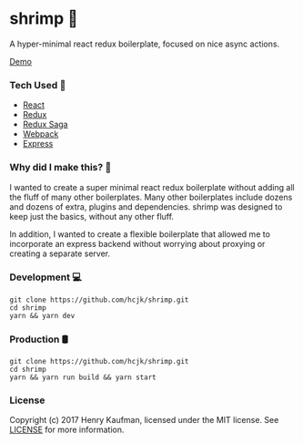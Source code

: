 # shrimp 🦐
A hyper-minimal react redux boilerplate, focused on nice async actions.

[Demo](https://shrimp-nzhlugodli.now.sh)

### Tech Used 🔧
- [React](http://facebook.github.io/react)
- [Redux](http://redux.js.org)
- [Redux Saga](https://redux-saga.js.org/)
- [Webpack](http://webpack.js.org)
- [Express](http://expressjs.com)

### Why did I make this? 🤷‍
I wanted to create a super minimal react redux boilerplate without adding all the fluff of many other boilerplates. Many other boilerplates include dozens and dozens of extra, plugins and dependencies. shrimp was designed to keep just the basics, without any other fluff.

In addition, I wanted to create a flexible boilerplate that allowed me to incorporate an express backend without worrying about proxying or creating a separate server.

### Development 💻
```shell
git clone https://github.com/hcjk/shrimp.git
cd shrimp
yarn && yarn dev
```

### Production 🛢️
```shell
git clone https://github.com/hcjk/shrimp.git
cd shrimp
yarn && yarn run build && yarn start
```

### License
Copyright (c) 2017 Henry Kaufman, licensed under the MIT license. See [LICENSE](https://github.com/hcjk/micro-slack-auth/blob/master/LICENSE) for more information.
